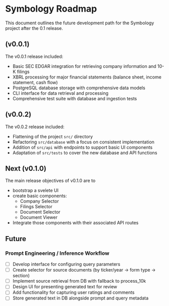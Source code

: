 # Symbology Roadmap

This document outlines the future development path for the Symbology project after the 0.1 release.

## (v0.0.1)

The v0.0.1 release included:
- Basic SEC EDGAR integration for retrieving company information and 10-K filings
- XBRL processing for major financial statements (balance sheet, income statement, cash flow)
- PostgreSQL database storage with comprehensive data models
- CLI interface for data retrieval and processing
- Comprehensive test suite with database and ingestion tests

## (v0.0.2)

The v0.0.2 release included:
- Flattening of the project `src/` directory
- Refactoring `src/database` with a focus on consistent implementation
- Addition of `src/api` with endpoints to support basic UI components
- Adaptation of `src/tests` to cover the new database and API functions

## Next (v0.1.0)

The main release objectives of v0.1.0 are to
- bootstrap a svelete UI
- create basic components:
  - Company Selector
  - Filings Selector
  - Document Selector
  - Document Viewer
- Integrate those components with their associated API routes

## Future

### Prompt Engineering / Inference Workflow
- [ ] Develop interface for configuring query parameters
- [ ] Create selector for source documents (by ticker/year → form type → section)
- [ ] Implement source retrieval from DB with fallback to process_10k
- [ ] Design UI for presenting generated text for review
- [ ] Add functionality for capturing user ratings and comments
- [ ] Store generated text in DB alongside prompt and query metadata
